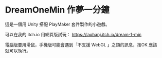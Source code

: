 # DreamOneMin 作夢一分鐘

這是一個用 Unity 搭配 PlayMaker 套件製作的小遊戲。

可以在我的 itch.io 用網頁版試玩：
https://laohanj.itch.io/dream-1-min

電腦版要用滑鼠，手機版可能會遇到「不支援 WebGL 」之類的訊息，按OK 應該就可以執行。